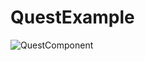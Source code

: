 # QuestExample

![QuestComponent](https://github.com/STALKSA/QuestExample/assets/109988277/cf683e4b-8337-499b-b0b4-e33bdda81366)
